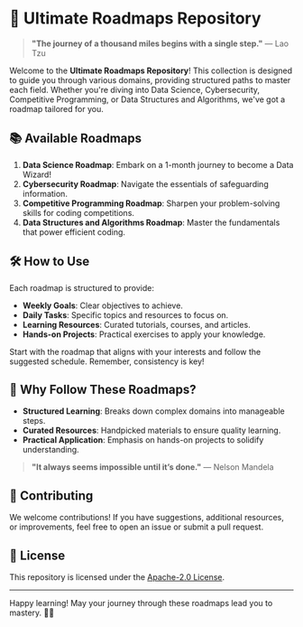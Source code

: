 # 🚀 Ultimate Roadmaps Repository

> **"The journey of a thousand miles begins with a single step."** — Lao Tzu

Welcome to the **Ultimate Roadmaps Repository**! This collection is designed to guide you through various domains, providing structured paths to master each field. Whether you're diving into Data Science, Cybersecurity, Competitive Programming, or Data Structures and Algorithms, we've got a roadmap tailored for you.

## 📚 Available Roadmaps

1. **Data Science Roadmap**: Embark on a 1-month journey to become a Data Wizard!
2. **Cybersecurity Roadmap**: Navigate the essentials of safeguarding information.
3. **Competitive Programming Roadmap**: Sharpen your problem-solving skills for coding competitions.
4. **Data Structures and Algorithms Roadmap**: Master the fundamentals that power efficient coding.

## 🛠️ How to Use

Each roadmap is structured to provide:

- **Weekly Goals**: Clear objectives to achieve.
- **Daily Tasks**: Specific topics and resources to focus on.
- **Learning Resources**: Curated tutorials, courses, and articles.
- **Hands-on Projects**: Practical exercises to apply your knowledge.

Start with the roadmap that aligns with your interests and follow the suggested schedule. Remember, consistency is key!

## 🌟 Why Follow These Roadmaps?

- **Structured Learning**: Breaks down complex domains into manageable steps.
- **Curated Resources**: Handpicked materials to ensure quality learning.
- **Practical Application**: Emphasis on hands-on projects to solidify understanding.

> **"It always seems impossible until it’s done."** — Nelson Mandela

## 🤝 Contributing

We welcome contributions! If you have suggestions, additional resources, or improvements, feel free to open an issue or submit a pull request.

## 📜 License

This repository is licensed under the [Apache-2.0 License](LICENSE).

---

Happy learning! May your journey through these roadmaps lead you to mastery. 🚀📘
